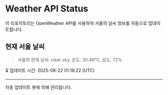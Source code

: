 
# Weather API Status

이 리포지토리는 OpenWeather API를 사용하여 서울의 날씨 정보를 자동으로 업데이트합니다.

## 현재 서울 날씨
> 서울의 현재 날씨: clear sky, 온도: 30.46°C, 습도: 72%

⏳ 업데이트 시간: 2025-08-22 01:18:22 (UTC)

---
자동 업데이트 봇에 의해 관리됩니다.
